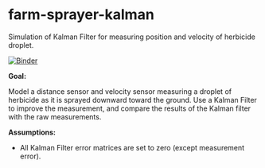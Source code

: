 # farm-sprayer-kalman
Simulation of Kalman Filter for measuring position and velocity of herbicide droplet.

[![Binder](https://mybinder.org/badge_logo.svg)](https://mybinder.org/v2/gh/aschneer/farm-sprayer-kalman/HEAD)

**Goal:**

Model a distance sensor and velocity sensor measuring a droplet of herbicide as it is sprayed downward toward the ground. Use a Kalman Filter to improve the measurement, and compare the results of the Kalman filter with the raw measurements.

**Assumptions:**

- All Kalman Filter error matrices are set to zero (except measurement error).
